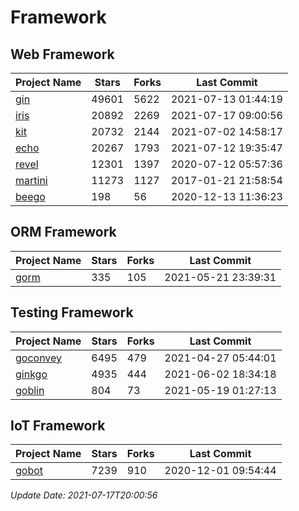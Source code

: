# Framework

## Web Framework
| Project Name | Stars | Forks | Last Commit |
| ------------ | ----- | ----- | ----------- |
| [gin](https://github.com/gin-gonic/gin) | 49601 | 5622 | 2021-07-13 01:44:19 |
| [iris](https://github.com/kataras/iris) | 20892 | 2269 | 2021-07-17 09:00:56 |
| [kit](https://github.com/go-kit/kit) | 20732 | 2144 | 2021-07-02 14:58:17 |
| [echo](https://github.com/labstack/echo) | 20267 | 1793 | 2021-07-12 19:35:47 |
| [revel](https://github.com/revel/revel) | 12301 | 1397 | 2020-07-12 05:57:36 |
| [martini](https://github.com/go-martini/martini) | 11273 | 1127 | 2017-01-21 21:58:54 |
| [beego](https://github.com/astaxie/beego) | 198 | 56 | 2020-12-13 11:36:23 |

## ORM Framework
| Project Name | Stars | Forks | Last Commit |
| ------------ | ----- | ----- | ----------- |
| [gorm](https://github.com/jinzhu/gorm) | 335 | 105 | 2021-05-21 23:39:31 |

## Testing Framework
| Project Name | Stars | Forks | Last Commit |
| ------------ | ----- | ----- | ----------- |
| [goconvey](https://github.com/smartystreets/goconvey) | 6495 | 479 | 2021-04-27 05:44:01 |
| [ginkgo](https://github.com/onsi/ginkgo) | 4935 | 444 | 2021-06-02 18:34:18 |
| [goblin](https://github.com/franela/goblin) | 804 | 73 | 2021-05-19 01:27:13 |

## IoT Framework
| Project Name | Stars | Forks | Last Commit |
| ------------ | ----- | ----- | ----------- |
| [gobot](https://github.com/hybridgroup/gobot) | 7239 | 910 | 2020-12-01 09:54:44 |

*Update Date: 2021-07-17T20:00:56*